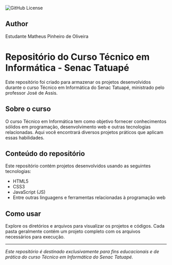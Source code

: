 ![GitHub License](https://img.shields.io/github/license/matheuspoliveiraa/hub-links?style=plastic)

## Author
Estudante Matheus Pinheiro de Oliveira

# Repositório do Curso Técnico em Informática - Senac Tatuapé

Este repositório foi criado para armazenar os projetos desenvolvidos durante o curso Técnico em Informática do Senac Tatuapé, ministrado pelo professor José de Assis.

## Sobre o curso
O curso Técnico em Informática tem como objetivo fornecer conhecimentos sólidos em programação, desenvolvimento web e outras tecnologias relacionadas. Aqui você encontrará diversos projetos práticos que aplicam essas habilidades.

## Conteúdo do repositório
Este repositório contém projetos desenvolvidos usando as seguintes tecnologias:

- HTML5
- CSS3
- JavaScript (JS)
- Entre outras linguagens e ferramentas relacionadas à programação web

## Como usar
Explore os diretórios e arquivos para visualizar os projetos e códigos. Cada pasta geralmente contém um projeto completo com os arquivos necessários para execução.

---

*Este repositório é destinado exclusivamente para fins educacionais e de prática do curso Técnico em Informática do Senac Tatuapé.*
